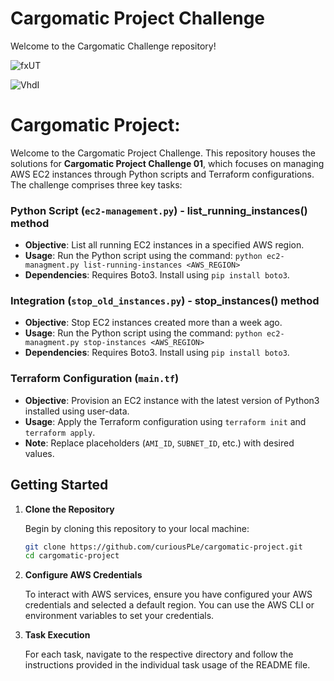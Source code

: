 # Cargomatic Project Challenge

Welcome to the Cargomatic Challenge repository!

![fxUT](https://github.com/curiousPLe/cargomatic-project/assets/43125083/7beebb6c-f7a5-453a-8f71-011893c6274b)

![VhdI](https://github.com/curiousPLe/cargomatic-project/assets/43125083/11255e9c-4369-4cd5-ae10-19a5d70e13ce)


# Cargomatic Project:

Welcome to the Cargomatic Project Challenge. This repository houses the solutions for **Cargomatic Project Challenge 01**, which focuses on managing AWS EC2 instances through Python scripts and Terraform configurations. The challenge comprises three key tasks:

### Python Script (`ec2-management.py`) - list_running_instances() method

- **Objective**: List all running EC2 instances in a specified AWS region.
- **Usage**: Run the Python script using the command: `python ec2-managment.py list-running-instances <AWS_REGION>`
- **Dependencies**: Requires Boto3. Install using `pip install boto3`.

### Integration (`stop_old_instances.py`) - stop_instances() method

- **Objective**: Stop EC2 instances created more than a week ago.
- **Usage**: Run the Python script using the command: `python ec2-managment.py stop-instances <AWS_REGION>`
- **Dependencies**: Requires Boto3. Install using `pip install boto3`.

### Terraform Configuration (`main.tf`)

- **Objective**: Provision an EC2 instance with the latest version of Python3 installed using user-data.
- **Usage**: Apply the Terraform configuration using `terraform init` and `terraform apply`.
- **Note**: Replace placeholders (`AMI_ID`, `SUBNET_ID`, etc.) with desired values.


## Getting Started

1. **Clone the Repository**

    Begin by cloning this repository to your local machine:

    ```sh
    git clone https://github.com/curiousPLe/cargomatic-project.git
    cd cargomatic-project
    ```

2. **Configure AWS Credentials**

    To interact with AWS services, ensure you have configured your AWS credentials and selected a default region. You can use the AWS CLI or environment variables to set your credentials.

3. **Task Execution**

    For each task, navigate to the respective directory and follow the instructions provided in the individual task usage of the README file.
